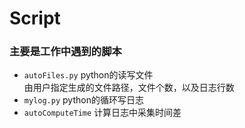 # Script
### 主要是工作中遇到的脚本

* `autoFiles.py`  python的读写文件  
由用户指定生成的文件路径，文件个数，以及日志行数
* `mylog.py`     python的循环写日志
* `autoComputeTime`  计算日志中采集时间差
